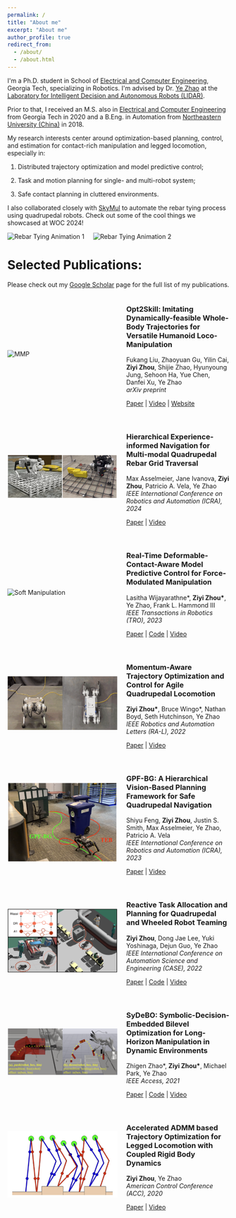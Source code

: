 ```yaml
---
permalink: /
title: "About me"
excerpt: "About me"
author_profile: true
redirect_from: 
  - /about/
  - /about.html
---
```

I'm a Ph.D. student in School of [Electrical and Computer Engineering](https://www.ece.gatech.edu/), Georgia Tech, specializing in Robotics. I'm advised by Dr. [Ye Zhao](https://www.me.gatech.edu/faculty/zhao) at the [Laboratory for Intelligent Decision and Autonomous Robots (LIDAR)](https://lab-idar.gatech.edu/).

Prior to that, I received an M.S. also in [Electrical and Computer Engineering](https://www.ece.gatech.edu/) from Georgia Tech in 2020 and a B.Eng. in Automation from [Northeastern University (China)](http://english.neu.edu.cn/) in 2018.

My research interests center around optimization-based planning, control, and estimation for contact-rich manipulation and legged locomotion, especially in: 

1) Distributed trajectory optimization and model predictive control;

2) Task and motion planning for single- and multi-robot system;

3) Safe contact planning in cluttered environments.

I also collaborated closely with [SkyMul](https://www.linkedin.com/company/skymul/) to automate the rebar tying process using quadrupedal robots. Check out some of the cool things we showcased at WOC 2024!

<div style="display: flex; align-items: center; margin-bottom: 20px; gap: 20px;">
    <div style="flex: 0 0 auto;">
        <img src="../images/rebar_1.gif" alt="Rebar Tying Animation 1" style="width: 300px; height: auto;">
    </div>
    <div style="flex: 0 0 auto;">
        <img src="../images/rebar_2.gif" alt="Rebar Tying Animation 2" style="width: 300px; height: auto;">
    </div>
</div>

Selected Publications:
======
Please check out my [Google Scholar](https://scholar.google.com/citations?user=cnitUIAAAAAJ&hl=en) page for the full list of my publications.

<div style="display: flex; align-items: center; margin-bottom: 20px;">
    <div style="flex: 0 0 250px;">
        <img src="..\images\opt2skill.gif" alt="MMP" style="width: 250px; height: auto;">
    </div>
    <div style="flex: 1; padding-left: 20px;">
        <h3>Opt2Skill: Imitating Dynamically-feasible Whole-Body Trajectories for Versatile Humanoid Loco-Manipulation</h3>
        <p>
            Fukang Liu, Zhaoyuan Gu, Yilin Cai, <strong>Ziyi Zhou</strong>, Shijie Zhao, Hyunyoung Jung, Sehoon Ha, Yue Chen, Danfei Xu, Ye Zhao<br>
            <em>arXiv preprint</em>
        </p>
        <p>
            <a href="https://arxiv.org/pdf/2409.20514">Paper</a> |
            <a href="https://www.youtube.com/watch?v=DRHfpCYXJfU">Video</a> |
            <a href="https://opt2skill.github.io/">Website</a>
            <!-- | <a href="link-to-bibtex">BibTeX</a> -->
        </p>
    </div>
</div>

<div style="display: flex; align-items: center; margin-bottom: 20px;">
    <div style="flex: 0 0 250px;">
        <img src="..\images\mmp.png" alt="MMP" style="width: 250px; height: auto;">
    </div>
    <div style="flex: 1; padding-left: 20px;">
        <h3>Hierarchical Experience-informed Navigation for Multi-modal Quadrupedal Rebar Grid Traversal</h3>
        <p>
            Max Asselmeier,
            Jane Ivanova,
            <strong>Ziyi Zhou</strong>,
            Patricio A. Vela,
            Ye Zhao<br>
            <em>IEEE International Conference on Robotics and Automation (ICRA), 2024</em>
        </p>
        <p>
            <a href="https://lab-idar.gatech.edu/wp-content/uploads/2023/09/ICRA2024_MMP_Navigation_Asselmeier.pdf">Paper</a> |
            <a href="https://youtu.be/NHK-VPDyDm0">Video</a>
            <!-- | <a href="link-to-bibtex">BibTeX</a> -->
        </p>
    </div>
</div>

<div style="display: flex; align-items: center; margin-bottom: 20px;">
    <div style="flex: 0 0 250px;">
        <img src="..\images\tro_soft.gif" alt="Soft Manipulation" style="width: 250px; height: auto;">
    </div>
    <div style="flex: 1; padding-left: 20px;">
        <h3>Real-Time Deformable-Contact-Aware Model Predictive Control for Force-Modulated Manipulation</h3>
        <p>
            Lasitha Wijayarathne*,
            <strong>Ziyi Zhou*</strong>,
            Ye Zhao,
            Frank L. Hammond III<br>
            <em>IEEE Transactions in Robotics (TRO), 2023</em>
        </p>
        <p>
            <a href="https://arxiv.org/pdf/2212.09234">Paper</a> | 
            <a href="https://github.com/lasithagt/admm">Code</a> |
            <a href="https://www.youtube.com/watch?v=wuC0Zyr-ZKU">Video</a>
            <!-- | <a href="link-to-bibtex">BibTeX</a> -->
        </p>
    </div>
</div>

<div style="display: flex; align-items: center; margin-bottom: 20px;">
    <div style="flex: 0 0 250px;">
        <img src="..\images\momentum_aware.gif" alt="Momentum-aware TO" style="width: 250px; height: auto;">
    </div>
    <div style="flex: 1; padding-left: 20px;">
        <h3>Momentum-Aware Trajectory Optimization and Control for Agile Quadrupedal Locomotion</h3>
        <p>
            <strong>Ziyi Zhou*</strong>, Bruce Wingo*, Nathan Boyd, Seth Hutchinson, Ye Zhao<br>
            <em>IEEE Robotics and Automation Letters (RA-L), 2022</em>
        </p>
        <p>
            <a href="http://lab-idar.gatech.edu/wp-content/uploads/Publications/RAL_dynamics_consensus_2022.pdf">Paper</a> | 
            <a href="https://www.youtube.com/watch?v=6M78cM0cgCM">Video</a>
            <!-- | <a href="link-to-bibtex">BibTeX</a> -->
        </p>
    </div>
</div>

<div style="display: flex; align-items: center; margin-bottom: 20px;">
    <div style="flex: 0 0 250px;">
        <img src="..\images\gpf.png" alt="GPF navigation" style="width: 250px; height: auto;">
    </div>
    <div style="flex: 1; padding-left: 20px;">
        <h3>GPF-BG: A Hierarchical Vision-Based Planning Framework for Safe Quadrupedal Navigation</h3>
        <p>
            Shiyu Feng,
            <strong>Ziyi Zhou</strong>,
            Justin S. Smith,
            Max Asselmeier,
            Ye Zhao,
            Patricio A. Vela<br>
            <em>IEEE International Conference on Robotics and Automation (ICRA), 2023</em>
        </p>
        <p>
            <a href="http://lab-idar.gatech.edu/wp-content/uploads/2023/02/pubQuadNav-ICRA-2023.pdf">Paper</a> | 
            <a href="https://youtu.be/avUnefrbhY8">Video</a>
            <!-- | <a href="link-to-bibtex">BibTeX</a> -->
        </p>
    </div>
</div>

<div style="display: flex; align-items: center; margin-bottom: 20px;">
    <div style="flex: 0 0 250px;">
        <img src="..\images\ltl_multi_robot.png" alt="LTL multi robot" style="width: 250px; height: auto;">
    </div>
    <div style="flex: 1; padding-left: 20px;">
        <h3>Reactive Task Allocation and Planning for Quadrupedal and Wheeled Robot Teaming</h3>
        <p>
            <strong>Ziyi Zhou</strong>, Dong Jae Lee, Yuki Yoshinaga, Dejun Guo, Ye Zhao<br>
            <em>IEEE International Conference on Automation Science and Engineering (CASE), 2022</em>
        </p>
        <p>
            <a href="https://arxiv.org/pdf/2110.08436.pdf">Paper</a> | 
            <a href="https://github.com/GTLIDAR/ltl_multi_agent">Code</a> |
            <a href="https://www.youtube.com/watch?v=xtjLYctN03Y">Video</a>
            <!-- | <a href="link-to-bibtex">BibTeX</a> -->
        </p>
    </div>
</div>

<div style="display: flex; align-items: center; margin-bottom: 20px;">
    <div style="flex: 0 0 250px;">
        <img src="..\images\sydebo.png" alt="TAMP" style="width: 250px; height: auto;">
    </div>
    <div style="flex: 1; padding-left: 20px;">
        <h3>SyDeBO: Symbolic-Decision-Embedded Bilevel Optimization for Long-Horizon Manipulation in Dynamic Environments</h3>
        <p>
            Zhigen Zhao*, <strong>Ziyi Zhou*</strong>, Michael Park, Ye Zhao<br>
            <em>IEEE Access, 2021</em>
        </p>
        <p>
            <a href="https://ieeexplore.ieee.org/stamp/stamp.jsp?tp=&arnumber=9537786">Paper</a> | 
            <a href="https://github.com/GTLIDAR/tamp-manipulation/tree/manipulation-tamp-RAL">Code</a> |
            <a href="https://www.youtube.com/watch?v=lkhr3UiiDuw">Video</a>
            <!-- | <a href="link-to-bibtex">BibTeX</a> -->
        </p>
    </div>
</div>

<div style="display: flex; align-items: center; margin-bottom: 20px;">
    <div style="flex: 0 0 250px;">
        <img src="..\images\admm.png" alt="Accelerated ADMM" style="width: 250px; height: auto;">
    </div>
    <div style="flex: 1; padding-left: 20px;">
        <h3>Accelerated ADMM based Trajectory Optimization for Legged Locomotion with Coupled Rigid Body Dynamics</h3>
        <p>
            <strong>Ziyi Zhou</strong>, Ye Zhao<br>
            <em>American Control Conference (ACC), 2020</em>
        </p>
        <p>
            <a href="http://lab-idar.gatech.edu/wp-content/uploads/Publications/ACC2020_ADMM.pdf">Paper</a> | 
            <a href="https://www.youtube.com/watch?v=BP3YILbidN0&t">Video</a>
            <!-- | <a href="link-to-bibtex">BibTeX</a> -->
        </p>
    </div>
</div>



<!-- News:
======
- May 2023: Our work on soft contact manipulation is finally accepted by TRO! 
- Jan 2023: One paper on vision-based navigation has been accepted by ICRA.
- June 2022: Our momentum-aware trajectory optimization and MPC paper has been accepted by RA-L. [[pdf]](https://arxiv.org/pdf/2203.01548.pdf)
- May 2022: Our multi-robot task allocation and planning work has been accepted by CASE 2022! The extended version is attached. [[pdf]](https://arxiv.org/pdf/2110.08436.pdf)
- August 2021: One paper on rapid quadruped spinning is accepted by Frontiers in Robotics and AI. Link is [here](https://www.frontiersin.org/articles/10.3389/frobt.2021.724138/full).  -->

<script type='text/javascript' id='clustrmaps' src='//cdn.clustrmaps.com/map_v2.js?cl=ffffff&w=300&t=tt&d=BWCxL0v9h2hgv3PCfXlKMcKj-1BieloY3GIobxnMTsQ'></script>